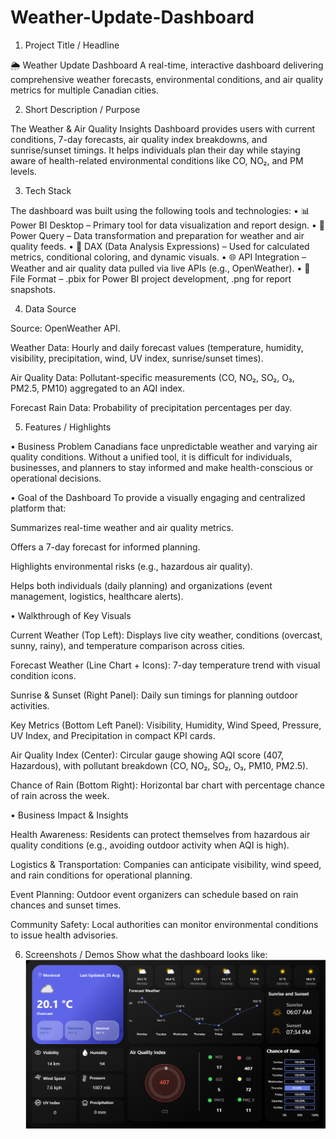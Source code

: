 # Weather-Update-Dashboard

1. Project Title / Headline

🌦️ Weather Update Dashboard
A real-time, interactive dashboard delivering comprehensive weather forecasts, environmental conditions, and air quality metrics for multiple Canadian cities.

2. Short Description / Purpose

The Weather & Air Quality Insights Dashboard provides users with current conditions, 7-day forecasts, air quality index breakdowns, and sunrise/sunset timings. It helps individuals plan their day while staying aware of health-related environmental conditions like CO, NO₂, and PM levels.

3. Tech Stack

The dashboard was built using the following tools and technologies:
• 📊 Power BI Desktop – Primary tool for data visualization and report design.
• 📂 Power Query – Data transformation and preparation for weather and air quality feeds.
• 🧠 DAX (Data Analysis Expressions) – Used for calculated metrics, conditional coloring, and dynamic visuals.
• 🌐 API Integration – Weather and air quality data pulled via live APIs (e.g., OpenWeather).
• 📁 File Format – .pbix for Power BI project development, .png for report snapshots.

4. Data Source

Source: OpenWeather API.

Weather Data: Hourly and daily forecast values (temperature, humidity, visibility, precipitation, wind, UV index, sunrise/sunset times).

Air Quality Data: Pollutant-specific measurements (CO, NO₂, SO₂, O₃, PM2.5, PM10) aggregated to an AQI index.

Forecast Rain Data: Probability of precipitation percentages per day.

5. Features / Highlights

• Business Problem
Canadians face unpredictable weather and varying air quality conditions. Without a unified tool, it is difficult for individuals, businesses, and planners to stay informed and make health-conscious or operational decisions.

• Goal of the Dashboard
To provide a visually engaging and centralized platform that:

Summarizes real-time weather and air quality metrics.

Offers a 7-day forecast for informed planning.

Highlights environmental risks (e.g., hazardous air quality).

Helps both individuals (daily planning) and organizations (event management, logistics, healthcare alerts).

• Walkthrough of Key Visuals

Current Weather (Top Left): Displays live city weather, conditions (overcast, sunny, rainy), and temperature comparison across cities.

Forecast Weather (Line Chart + Icons): 7-day temperature trend with visual condition icons.

Sunrise & Sunset (Right Panel): Daily sun timings for planning outdoor activities.

Key Metrics (Bottom Left Panel): Visibility, Humidity, Wind Speed, Pressure, UV Index, and Precipitation in compact KPI cards.

Air Quality Index (Center): Circular gauge showing AQI score (407, Hazardous), with pollutant breakdown (CO, NO₂, SO₂, O₃, PM10, PM2.5).

Chance of Rain (Bottom Right): Horizontal bar chart with percentage chance of rain across the week.

• Business Impact & Insights

Health Awareness: Residents can protect themselves from hazardous air quality conditions (e.g., avoiding outdoor activity when AQI is high).

Logistics & Transportation: Companies can anticipate visibility, wind speed, and rain conditions for operational planning.

Event Planning: Outdoor event organizers can schedule based on rain chances and sunset times.

Community Safety: Local authorities can monitor environmental conditions to issue health advisories.

6. Screenshots / Demos
Show what the dashboard looks like:
![image alt](https://github.com/afrojaSinigdha/Weather-Update-Dashboard/blob/main/Weather_Update_Dashboard.png)
